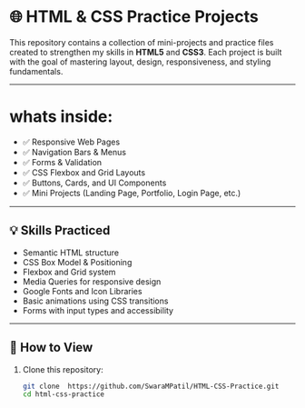 # 🌐 HTML & CSS Practice Projects

This repository contains a collection of mini-projects and practice files created to strengthen my skills in **HTML5** and **CSS3**. Each project is built with the goal of mastering layout, design, responsiveness, and styling fundamentals.

---

# whats inside:

- ✅ Responsive Web Pages  
- ✅ Navigation Bars & Menus  
- ✅ Forms & Validation  
- ✅ CSS Flexbox and Grid Layouts  
- ✅ Buttons, Cards, and UI Components  
- ✅ Mini Projects (Landing Page, Portfolio, Login Page, etc.)

---

## 💡 Skills Practiced

- Semantic HTML structure
- CSS Box Model & Positioning
- Flexbox and Grid system
- Media Queries for responsive design
- Google Fonts and Icon Libraries
- Basic animations using CSS transitions
- Forms with input types and accessibility

---

## 🚀 How to View

1. Clone this repository:
   ```bash
   git clone  https://github.com/SwaraMPatil/HTML-CSS-Practice.git
   cd html-css-practice
